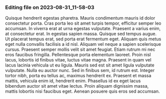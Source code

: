 

### Editing file on 2023-08-31_11-58-03

Quisque hendrerit egestas pharetra. Mauris condimentum mauris id dolor consectetur porta. Cras porta leo sit amet turpis tempor, efficitur semper leo accumsan. In viverra erat at urna egestas vulputate. Praesent a varius enim, at consectetur erat. In egestas sapien massa. Quisque sed tempus augue. Ut placerat tempus erat, sed porta erat fermentum eget. Aliquam quis metus eget nulla convallis facilisis a id nisl. Aliquam vel neque a sapien scelerisque cursus. Praesent semper mollis velit sit amet feugiat. Etiam rutrum mi nec eros faucibus fringilla.
Pellentesque porta elementum laoreet. Proin nisl lacus, lobortis id finibus vitae, luctus vitae magna. Praesent in quam vel lacus lacinia vehicula ut eu ligula. Mauris sed est sit amet ligula vulputate vulputate. Nulla eu auctor nunc. Sed in finibus sem, id rutrum est. Integer tortor nibh, porta eu tellus ac, maximus hendrerit ex. Praesent et massa mattis, vehicula enim id, hendrerit enim. Phasellus id ex eget lacus bibendum auctor sit amet vitae lectus. Proin aliquam dignissim massa, mattis lobortis nisi faucibus eget. Aenean posuere quis eros sed accumsan.


